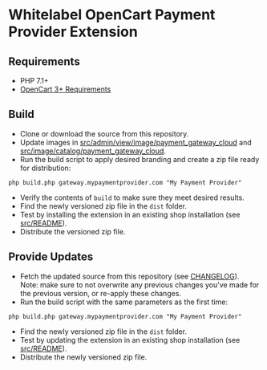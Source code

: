 # Whitelabel OpenCart Payment Provider Extension

## Requirements

- PHP 7.1+
- [OpenCart 3+ Requirements](https://docs.opencart.com/requirements/)

## Build

* Clone or download the source from this repository.
* Update images in [src/admin/view/image/payment_gateway_cloud](src/upload/admin/view/image/payment_gateway_cloud) and [src/image/catalog/payment_gateway_cloud](src/upload/image/catalog/payment_gateway_cloud).
* Run the build script to apply desired branding and create a zip file ready for distribution:
```shell script
php build.php gateway.mypaymentprovider.com "My Payment Provider"
```
- Verify the contents of `build` to make sure they meet desired results.
- Find the newly versioned zip file in the `dist` folder.
- Test by installing the extension in an existing shop installation (see [src/README](src/README.md)).
- Distribute the versioned zip file.

## Provide Updates

- Fetch the updated source from this repository (see [CHANGELOG](CHANGELOG.md)).<br>Note: make sure to not overwrite any previous changes you've made for the previous version, or re-apply these changes.
- Run the build script with the same parameters as the first time:
```shell script
php build.php gateway.mypaymentprovider.com "My Payment Provider"
```
- Find the newly versioned zip file in the `dist` folder.
- Test by updating the extension in an existing shop installation (see [src/README](src/README.md)).
- Distribute the newly versioned zip file.
